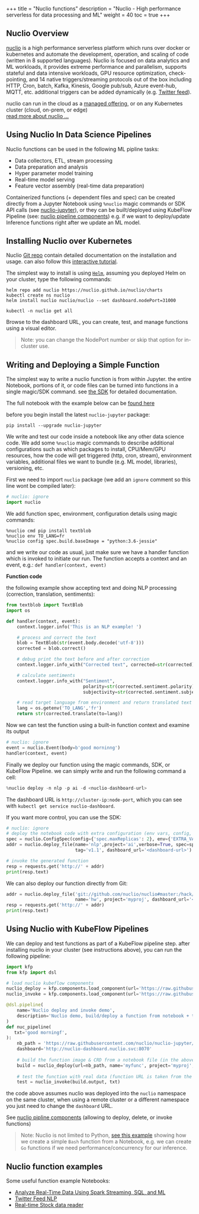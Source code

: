 +++
title = "Nuclio functions"
description = "Nuclio - High performance serverless for data processing and ML"
weight = 40
toc = true
+++

## Nuclio Overview

[nuclio](https://github.com/nuclio/nuclio) is a high performance serverless platform which runs over docker or kubernetes 
and automate the development, operation, and scaling of code (written in 8 supported languages).
Nuclio is focused on data analytics and ML workloads, it provides extreme performance and parallelism, supports stateful and data intensive 
workloads, GPU resource optimization, check-pointing, and 14 native triggers/streaming protocols out of the box including HTTP, Cron, batch, Kafka, Kinesis, 
Google pub/sub, Azure event-hub, MQTT, etc. additional triggers can be added dynamically (e.g. [Twitter feed](https://github.com/v3io/tutorials/blob/master/demos/stocks/04-read-tweets.ipynb)).
  
nuclio can run in the cloud as a [managed offering](https://www.iguazio.com/), or on any Kubernetes cluster (cloud, on-prem, or edge)<br>
[read more about nuclio ...](https://github.com/nuclio/nuclio)

## Using Nuclio In Data Science Pipelines 

Nuclio functions can be used in the following ML pipline tasks:

- Data collectors, ETL, stream processing
- Data preparation and analysis
- Hyper parameter model training
- Real-time model serving
- Feature vector assembly (real-time data preparation)
 
Containerized functions (+ dependent files and spec) can be created directly from a Jupyter Notebook 
using `%nuclio` magic commands or SDK API calls (see [nuclio-jupyter](https://github.com/nuclio/nuclio-jupyter)), 
or they can be built/deployed using KubeFlow Pipeline (see: [nuclio pipeline components]()) 
e.g. if we want to deploy/update Inference functions right after we update an ML model. 

## Installing Nuclio over Kubernetes

Nuclio [Git repo](https://github.com/nuclio/nuclio) contain detailed documentation on the installation and usage.
can also follow this [interactive tutorial](https://www.katacoda.com/javajon/courses/kubernetes-serverless/nuclio).

The simplest way to install is using [`Helm`](https://helm.sh/docs/intro/install/), assuming you deployed Helm on your cluster, type the following commands:

```
helm repo add nuclio https://nuclio.github.io/nuclio/charts
kubectl create ns nuclio
helm install nuclio nuclio/nuclio --set dashboard.nodePort=31000

kubectl -n nuclio get all
```

Browse to the dashboard URL, you can create, test, and manage functions using a visual editor.

> Note: you can change the NodePort number or skip that option for in-cluster use.

## Writing and Deploying a Simple Function 

The simplest way to write a nuclio function is from within Jupyter.
the entire Notebook, portions of it, or code files can be turned into functions in a single magic/SDK command.
see [the SDK](https://github.com/nuclio/nuclio-jupyter) for detailed documentation. 

The full notebook with the example below can be [found here](https://github.com/nuclio/nuclio-jupyter/blob/master/docs/nlp-example.ipynb)

before you begin install the latest `nuclio-jupyter` package:

    pip install --upgrade nuclio-jupyter

We write and test our code inside a notebook like any other data science code.
We add some `%nuclio` magic commands to describe additional configurations such as which packages to install, 
CPU/Mem/GPU resources, how the code will get triggered (http, cron, stream), environment variables, 
additional files we want to bundle (e.g. ML model, libraries), versioning, etc.

First we need to import `nuclio` package (we add an `ignore` comment so this line wont be compiled later):

```python
# nuclio: ignore
import nuclio
```

We add function spec, environment, configuration details using magic commands:

```
%nuclio cmd pip install textblob
%nuclio env TO_LANG=fr
%nuclio config spec.build.baseImage = "python:3.6-jessie"
```

and we write our code as usual, just make sure we have a handler function which 
is invoked to initiate our run. The function accepts a context and an event, e.g.:
 `def handler(context, event)`
 
**Function code**

the following example show accepting text and doing NLP processing (correction, translation, sentiments):

```python
from textblob import TextBlob
import os

def handler(context, event):
    context.logger.info('This is an NLP example! ')

    # process and correct the text
    blob = TextBlob(str(event.body.decode('utf-8')))
    corrected = blob.correct()

    # debug print the text before and after correction
    context.logger.info_with("Corrected text", corrected=str(corrected), orig=str(blob))

    # calculate sentiments
    context.logger.info_with("Sentiment",
                             polarity=str(corrected.sentiment.polarity),
                             subjectivity=str(corrected.sentiment.subjectivity))

    # read target language from environment and return translated text
    lang = os.getenv('TO_LANG','fr')
    return str(corrected.translate(to=lang))
```

Now we can test the function using a built-in function context and examine its output  

```python
# nuclio: ignore
event = nuclio.Event(body=b'good morninng')
handler(context, event)
```

Finally we deploy our function using the magic commands, SDK, or KubeFlow Pipeline. 
we can simply write and run the following command a cell:

```python
%nuclio deploy -n nlp -p ai -d <nuclio-dashboard-url>
```

The dashboard URL is `http://cluster-ip:node-port`, which you can see with `kubectl get service nuclio-dashboard`.

If you want more control, you can use the SDK:

```python
# nuclio: ignore
# deploy the notebook code with extra configuration (env vars, config, etc.)
spec = nuclio.ConfigSpec(config={'spec.maxReplicas': 2}, env={'EXTRA_VAR': 'something'})
addr = nuclio.deploy_file(name='nlp',project='ai',verbose=True, spec=spec, 
                          tag='v1.1', dashboard_url='<dashboard-url>')

# invoke the generated function 
resp = requests.get('http://' + addr)
print(resp.text)
``` 

We can also deploy our function directly from Git:

```python
addr = nuclio.deploy_file('git://github.com/nuclio/nuclio#master:/hack/examples/python/helloworld',
                          name='hw', project='myproj', dashboard_url='<dashboard-url>')
resp = requests.get('http://' + addr)
print(resp.text)
```

## Using Nuclio with KubeFlow Pipelines

We can deploy and test functions as part of a KubeFlow pipeline step.
after installing nuclio in your cluster (see instructions above), you can run the following pipeline:

```python
import kfp
from kfp import dsl

# load nuclio kubeflow components
nuclio_deploy = kfp.components.load_component(url='https://raw.githubusercontent.com/kubeflow/pipelines/master/components/nuclio/deploy/component.yaml')
nuclio_invoke = kfp.components.load_component(url='https://raw.githubusercontent.com/kubeflow/pipelines/master/components/nuclio/invoker/component.yaml')

@dsl.pipeline(
    name='Nuclio deploy and invoke demo',
    description='Nuclio demo, build/deploy a function from notebook + test the function rest endpoint'
)
def nuc_pipeline(
   txt='good morningf',
):
    nb_path = 'https://raw.githubusercontent.com/nuclio/nuclio-jupyter/master/docs/nlp-example.ipynb'
    dashboard='http://nuclio-dashboard.nuclio.svc:8070'
    
    # build the function image & CRD from a notebook file (in the above URL)
    build = nuclio_deploy(url=nb_path, name='myfunc', project='myproj', tag='0.11', dashboard=dashboard)
    
    # test the function with real data (function URL is taken from the build output)
    test = nuclio_invoke(build.output, txt)
```
the code above assumes nuclio was deployed into the `nuclio` namespace on the same cluster, when using a remote cluster or a different namespace you just need to change the `dashboard` URL.

See [nuclio pipline components](https://github.com/kubeflow/pipelines/tree/master/components/nuclio) (allowing to deploy, delete, or invoke functions) 

> Note: Nuclio is not limited to Python, [see this example](https://github.com/nuclio/nuclio-jupyter/blob/master/docs/nuclio_bash.ipynb) showing how we create a simple `Bash` function from a 
Notebook, e.g. we can create `Go` functions if we need performance/concurrency for our inference. 

## Nuclio function examples

Some useful function example Notebooks:

- [Analyze Real-Time Data Using Spark Streaming, SQL, and ML](https://github.com/v3io/tutorials/blob/master/demos/stocks/02-explore.ipynb)
- [Twitter Feed NLP](https://github.com/v3io/tutorials/blob/master/demos/stocks/04-read-tweets.ipynb)
- [Real-time Stock data reader](https://github.com/v3io/tutorials/blob/master/demos/stocks/03-read-stocks.ipynb)

